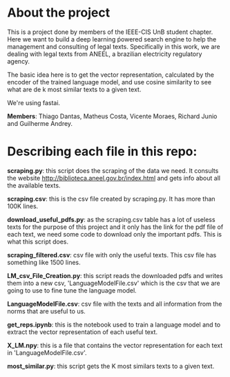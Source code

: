 # About the project
This is a project done by members of the IEEE-CIS UnB student chapter. Here we want to build a deep learning ṕowered search engine to help the management and consulting of legal texts. Specifically in this work, we are dealing with legal texts from ANEEL, a brazilian electricity regulatory agency.

The basic idea here is to get the vector representation, calculated by the encoder of the trained language model, and use cosine similarity to see what are de k most similar texts to a given text.

We're using fastai.

**Members**: Thiago Dantas, Matheus Costa, Vicente Moraes, Richard Junio and Guilherme Andrey.



# Describing each file in this repo:

**scraping.py**: this script does the scraping of the data we need. It consults the website http://biblioteca.aneel.gov.br/index.html and gets info about all the available texts.

**scraping.csv**: this is the csv file created by scraping.py. It has more than 100K lines.

**download_useful_pdfs.py**: as the scraping.csv table has a lot of useless texts for the purpose of this project and it only has the link for the pdf file of each text, we need some code to download only the important pdfs. This is what this script does.

**scraping_filtered.csv**: csv file with only the useful texts. This csv file has something like 1500 lines.


**LM_csv_File_Creation.py**: this script reads the downloaded pdfs and writes them into a new csv, 'LanguageModelFile.csv' which is the csv that we are going to use to fine tune the language model.

**LanguageModelFile.csv**: csv file with the texts and all information from the norms that are useful to us.

**get_reps.ipynb**: this is the notebook used to train a language model and to extract the vector representation of each useful text.

**X_LM.npy**: this is a file that contains the vector representation for each text in 'LanguageModelFile.csv'.

**most_similar.py**: this script gets the K most similars texts to a given text.
